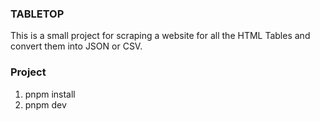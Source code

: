 ### TABLETOP
This is a small project for scraping a website for all the HTML Tables and convert them into JSON or CSV.


### Project
1. pnpm install
2. pnpm dev
